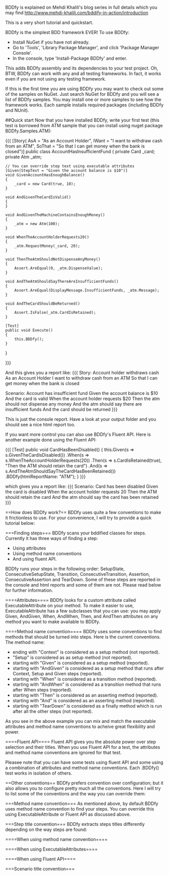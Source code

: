 BDDfy is explained on Mehdi Khalili's blog series in full details which you may find http://www.mehdi-khalili.com/bddify-in-action/introduction

This is a very short tutorial and quickstart.

BDDfy is the simplest BDD framework EVER! To use BDDfy:

 - Install NuGet if you have not already.
 - Go to 'Tools', 'Library Package Manager', and click 'Package Manager Console'.
 - In the console, type 'Install-Package BDDfy' and enter.

This adds BDDfy assembly and its dependencies to your test project. Oh, BTW, BDDfy can work with any and all testing frameworks. In fact, it works even if you are not using any testing framework.

If this is the first time you are using BDDfy you may want to check out some of the samples on NuGet. Just search NuGet for BDDfy and you will see a list of BDDfy samples. You may install one or more samples to see how the framework works. Each sample installs required packages (including BDDfy and NUnit).

##Quick start
Now that you have installed BDDfy, write your first test (this test is borrowed from ATM sample that you can install using nuget package BDDfy.Samples.ATM):

{{{
[Story(
    AsA = "As an Account Holder",
    IWant = "I want to withdraw cash from an ATM",
    SoThat = "So that I can get money when the bank is closed")]
public class AccountHasInsufficientFund
{
    private Card _card;
    private Atm _atm;

    // You can override step text using executable attributes
    [Given(StepText = "Given the account balance is $10")]
    void GivenAccountHasEnoughBalance()
    {
        _card = new Card(true, 10);
    }

    void AndGivenTheCardIsValid()
    {
    }

    void AndGivenTheMachineContainsEnoughMoney()
    {
        _atm = new Atm(100);
    }

    void WhenTheAccountHolderRequests20()
    {
        _atm.RequestMoney(_card, 20);
    }

    void ThenTheAtmShouldNotDispenseAnyMoney()
    {
        Assert.AreEqual(0, _atm.DispenseValue);
    }

    void AndTheAtmShouldSayThereAreInsufficientFunds()
    {
        Assert.AreEqual(DisplayMessage.InsufficientFunds, _atm.Message);
    }

    void AndTheCardShouldBeReturned()
    {
        Assert.IsFalse(_atm.CardIsRetained);
    }

    [Test]
    public void Execute()
    {
        this.BDDfy();
    }
}

}}}

And this gives you a report like:
{{{
Story: Account holder withdraws cash
    As an Account Holder
    I want to withdraw cash from an ATM
    So that I can get money when the bank is closed

Scenario: Account has insufficient fund
    Given the account balance is $10
      And the card is valid
    When the account holder requests $20
    Then the atm should not dispense any money
      And the atm should say there are insufficient funds
      And the card should be returned
}}}

This is just the console report. Have a look at your output folder and you should see a nice html report too.

If you want more control you can also use BDDfy's Fluent API. Here is another example done using the Fluent API:

{{{
[Test]
public void CardHasBeenDisabled()
{
    this.Given(s => s.GivenTheCardIsDisabled())
        .When(s => s.WhenTheAccountHolderRequests(20))
        .Then(s => s.CardIsRetained(true), "Then the ATM should retain the card")
            .And(s => s.AndTheAtmShouldSayTheCardHasBeenRetained())
        .BDDfy(htmlReportName: "ATM");
}
}}}

which gives you a report like:
{{{
Scenario: Card has been disabled
    Given the card is disabled
    When the account holder requests 20
    Then the ATM should retain the card
      And the atm should say the card has been retained
}}}

==How does BDDfy work?==
BDDfy uses quite a few conventions to make it frictionless to use. For your convenience, I will try to provide a quick tutorial below:

===Finding steps===
BDDfy scans your bddified classes for steps. Currently it has three ways of finding a step: 
 * Using attributes 
 * Using method name conventions 
 * And using fluent API.

BDDfy runs your steps in the following order: SetupState, ConsecutiveSetupState, Transition, ConsecutiveTransition, Assertion, ConsecutiveAssertion and TearDown. Some of these steps are reported in the console and html reports and some of them are not. Please read below for further information.

====Attributes====
BDDfy looks for a custom attribute called ExecutableAttribute on your method. To make it easier to use, ExecutableAttribute has a few subclasses that you can use: you may apply Given, AndGiven, When, AndWhen, Then, and AndThen attributes on any method you want to make available to BDDfy.

====Method name convention====
BDDfy uses some conventions to find methods that should be turned into steps. Here is the current conventions. The method name:

 * ending with "Context" is considered as a setup method (not reported).
 * "Setup" is considered as as setup method  (not reported). 
 * starting with "Given" is considered as a setup method (reported). 
 * starting with "AndGiven" is considered as a setup method that runs after Context, Setup and Given steps (reported).
 * starting with "When" is considered as a transition method  (reported). 
 * starting with "AndWhen" is considered as a transition method that runs after When steps (reported).
 * starting with "Then" is considered as an asserting method (reported).
 * starting with "And" is considered as an asserting method (reported).
 * starting with "TearDown" is considered as a finally method which is run after all the other steps (not reported).

As you see in the above example you can mix and match the executable attributes and method name conventions to acheive great flexibility and power.

====Fluent API====
Fluent API gives you the absolute power over step selection and their titles. When you use Fluent API for a test, the attributes and method name conventions are ignored for that test. 

Pleasee note that you can have some tests using fluent API and some using a combination of attributes and method name conventions. Each .BDDfy() test works in isolation of others.

==Other conventions==
BDDfy prefers convention over configuration; but it also allows you to configure pretty much all the conventions. Here I will try to list some of the conventions and the way you can override them:

===Method name convention===
As mentioned above, by default BDDfy uses method name convention to find your steps. You can override this using ExecutableAttribute or Fluent API as discussed above.

===Step title convention===
BDDfy extracts steps titles differently depending on the way steps are found:

====When using method name convention====

====When using ExecutableAttributes====

====When using Fluent API====

===Scenario title convention===
